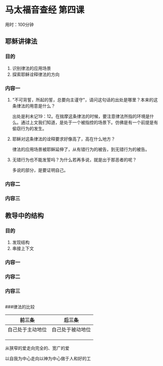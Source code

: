 # 马太福音查经 第四课

用时：100分钟

## 耶稣讲律法

### 目的

1. 识别律法的应用场景
2. 探索耶稣诠释律法的方向

### 内容一

1. "不可背誓，所起的誓，总要向主谨守"，请问这句话的出处是哪里？本来的这条律法的用意是什么？

   出处是利未记19：12。在揣摩这条律法的时候，要注意律法所指的环境是什么。通过上文我们知道，是处于一个被指控的场景下。仿佛是有一个前提是有偷窃行为的发生。

2. 耶稣对这条律法的诠释要求好像高了，高在什么地方？

   律法的应用场景被耶稣延伸了，从有错行为的被告，到无错行为的被告。

3. 无错行为也不能发誓吗？为什么若再多说，就是出于那恶者的呢？

   多说的部分，是要证明自己。

### 内容二

### 内容三

## 教导中的结构

### 目的

1. 发现结构
2. 串接上下文

### 内容一

### 内容二

### 内容三

## 



###律法的比较

| 前三条      | 后三条      |
| -------- | -------- |
| 自己处于主动地位 | 自己处于被动地位 |
|          |          |
|          |          |
|          |          |





从狭窄的爱走向完全的、宽广的爱

以自我为中心走向以神为中心做于人和好的工





